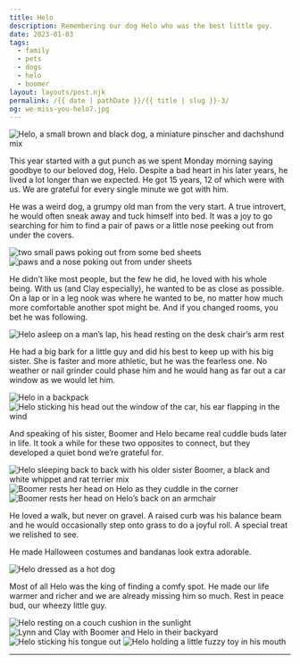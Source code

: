 ```yaml
---
title: Helo
description: Remembering our dog Helo who was the best little guy.
date: 2023-01-03
tags: 
  - family
  - pets
  - dogs
  - helo
  - boomer
layout: layouts/post.njk
permalink: /{{ date | pathDate }}/{{ title | slug }}-3/
og: we-miss-you-helo7.jpg
---
```


![Helo, a small brown and black dog, a miniature pinscher and dachshund mix](/img/we-miss-you-helo7.jpg)

This year started with a gut punch as we spent Monday morning saying goodbye to our beloved dog, Helo. Despite a bad heart in his later years, he lived a lot longer than we expected. He got 15 years, 12 of which were with us. We are grateful for every single minute we got with him.

He was a weird dog, a grumpy old man from the very start. A true introvert, he would often sneak away and tuck himself into bed. It was a joy to go searching for him to find a pair of paws or a little nose peeking out from under the covers.

<p>
  <img src="/img/we-miss-you-helo5.jpg" class="img-left" alt="two small paws poking out from some bed sheets">
  <img src="/img/we-miss-you-helo6.jpg" alt="paws and a nose poking out from under sheets">
</p>

He didn’t like most people, but the few he did, he loved with his whole being. With us (and Clay especially), he wanted to be as close as possible. On a lap or in a leg nook was where he wanted to be, no matter how much more comfortable another spot might be. And if you changed rooms, you bet he was following.

![Helo asleep on a man’s lap, his head resting on the desk chair’s arm rest](/img/we-miss-you-helo2.jpg)

He had a big bark for a little guy and did his best to keep up with his big sister. She is faster and more athletic, but he was the fearless one. No weather or nail grinder could phase him and he would hang as far out a car window as we would let him.

<p>
  <img src="/img/we-miss-you-helo4.jpg" class="img-left" alt="Helo in a backpack">
  <img src="/img/we-miss-you-helo12.jpg" alt="Helo sticking his head out the window of the car, his ear flapping in the wind">
</p>

And speaking of his sister, Boomer and Helo became real cuddle buds later in life. It took a while for these two opposites to connect, but they developed a quiet bond we’re grateful for.

<p>
  <img src="/img/we-miss-you-helo10.jpg" alt="Helo sleeping back to back with his older sister Boomer, a black and white whippet and rat terrier mix">
  <img src="/img/we-miss-you-helo16.jpg" class="img-left" alt="Boomer rests her head on Helo as they cuddle in the corner"><img src="/img/we-miss-you-helo15.jpg" alt="Boomer rests her head on Helo’s back on an armchair">
</p>

He loved a walk, but never on gravel. A raised curb was his balance beam and he would occasionally step onto grass to do a joyful roll. A special treat we relished to see.

He made Halloween costumes and bandanas look extra adorable.

![Helo dressed as a hot dog](/img/we-miss-you-helo8.jpg)

Most of all Helo was the king of finding a comfy spot. He made our life warmer and richer and we are already missing him so much. Rest in peace bud, our wheezy little guy.

<p>
  <img src="/img/we-miss-you-helo11.jpg" alt="Helo resting on a couch cushion in the sunlight">
  <img src="/img/we-miss-you-helo14.jpg" alt="Lynn and Clay with Boomer and Helo in their backyard">
  <img src="/img/we-miss-you-helo9.jpg" class="img-left" alt="Helo sticking his tongue out">
  <img src="/img/we-miss-you-helo17.jpg" alt="Helo holding a little fuzzy toy in his mouth">
</p>

---
